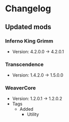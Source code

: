 # Changelog


## Updated mods

### Inferno King Grimm

- Version: 4.2.0.0 -> 4.2.0.1

### Transcendence

- Version: 1.4.2.0 -> 1.5.0.0

### WeaverCore

- Version: 1.2.0.1 -> 1.2.0.2
- Tags
  + Added
    - Utility

